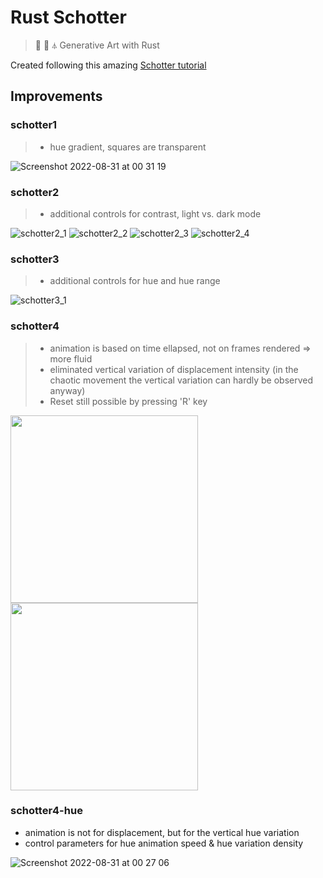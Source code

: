 # Rust Schotter
> 🌻 🧬 ⏃ Generative Art with Rust

Created following this amazing [Schotter tutorial](https://github.com/sidwellr/schotter)

## Improvements

### schotter1

> - hue gradient, squares are transparent

![Screenshot 2022-08-31 at 00 31 19](https://user-images.githubusercontent.com/32189942/187547153-9657b9d3-fe1e-4a48-b7ff-dafc40754095.png)

### schotter2

> - additional controls for contrast, light vs. dark mode

![schotter2_1](https://user-images.githubusercontent.com/32189942/187546741-0e90aa7a-0343-46da-b7ab-0236f6414657.png)
![schotter2_2](https://user-images.githubusercontent.com/32189942/187546755-48c9dcd8-7e43-404c-8c7d-d984a7854cab.png)
![schotter2_3](https://user-images.githubusercontent.com/32189942/187546763-ed9903b1-9653-4f87-ac47-777c026d9477.png)
![schotter2_4](https://user-images.githubusercontent.com/32189942/187546775-9cd83075-3d63-427e-bec8-73c099cc3f7f.png)

### schotter3

> - additional controls for hue and hue range

![schotter3_1](https://user-images.githubusercontent.com/32189942/187547250-6f32efd5-e99b-4d11-9614-13efae038992.png)

### schotter4

> - animation is based on time ellapsed, not on frames rendered => more fluid
> - eliminated vertical variation of displacement intensity (in the chaotic movement the vertical variation can hardly be observed anyway)
> - Reset still possible by pressing 'R' key

<img src="https://user-images.githubusercontent.com/32189942/187547529-8032d3b9-09fa-4114-86bf-8f80e2cffd89.png" width="300">
<img src="https://user-images.githubusercontent.com/32189942/187547540-fc6da6b6-d4b3-4d6d-bb90-75a525d6a199.png" width="300">

### schotter4-hue
- animation is not for displacement, but for the vertical hue variation
- control parameters for hue animation speed & hue variation density

![Screenshot 2022-08-31 at 00 27 06](https://user-images.githubusercontent.com/32189942/187546638-df2ca3ac-63a8-44eb-9926-2ffc671d669b.png)
